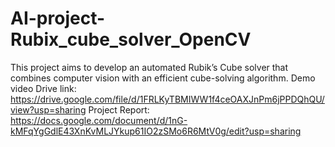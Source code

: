 # AI-project-Rubix_cube_solver_OpenCV
This project aims to develop an automated Rubik’s Cube solver that combines computer vision with an efficient cube-solving algorithm.
Demo video Drive link: 
https://drive.google.com/file/d/1FRLKyTBMIWW1f4ceOAXJnPm6jPPDQhQU/view?usp=sharing
Project Report:
https://docs.google.com/document/d/1nG-kMFqYgGdlE43XnKvMLJYkup61IO2zSMo6R6MtV0g/edit?usp=sharing
